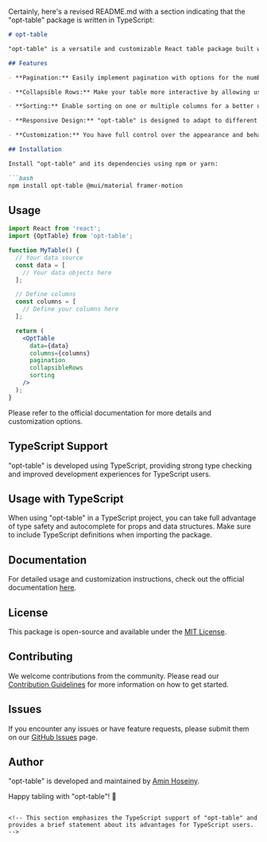 Certainly, here's a revised README.md with a section indicating that the "opt-table" package is written in TypeScript:

```markdown
# opt-table

"opt-table" is a versatile and customizable React table package built with [Material-UI](https://mui.com/) and [Framer Motion](https://www.framer.com/motion/). It provides a feature-rich table component for your React applications, including support for pagination, collapsible rows, sorting, and a responsive design.

## Features

- **Pagination:** Easily implement pagination with options for the number of rows per page and navigation controls.

- **Collapsible Rows:** Make your table more interactive by allowing users to expand and collapse rows for additional details.

- **Sorting:** Enable sorting on one or multiple columns for a better user experience.

- **Responsive Design:** "opt-table" is designed to adapt to different screen sizes, making it suitable for both desktop and mobile applications.

- **Customization:** You have full control over the appearance and behavior of the table through custom styling and callbacks.

## Installation

Install "opt-table" and its dependencies using npm or yarn:

```bash
npm install opt-table @mui/material framer-motion
```

## Usage

```jsx
import React from 'react';
import {OptTable} from 'opt-table';

function MyTable() {
  // Your data source
  const data = [
    // Your data objects here
  ];

  // Define columns
  const columns = [
    // Define your columns here
  ];

  return (
    <OptTable
      data={data}
      columns={columns}
      pagination
      collapsibleRows
      sorting
    />
  );
}
```

Please refer to the official documentation for more details and customization options.

## TypeScript Support

"opt-table" is developed using TypeScript, providing strong type checking and improved development experiences for TypeScript users.

## Usage with TypeScript

When using "opt-table" in a TypeScript project, you can take full advantage of type safety and autocomplete for props and data structures. Make sure to include TypeScript definitions when importing the package.

## Documentation

For detailed usage and customization instructions, check out the official documentation [here](#).

## License

This package is open-source and available under the [MIT License](LICENSE).

## Contributing

We welcome contributions from the community. Please read our [Contribution Guidelines](CONTRIBUTING.md) for more information on how to get started.

## Issues

If you encounter any issues or have feature requests, please submit them on our [GitHub Issues](https://github.com/your-repo/opt-table/issues) page.

## Author

"opt-table" is developed and maintained by [Amin Hoseiny](https://github.com/ir-tec).

Happy tabling with "opt-table"! 🚀
```

<!-- This section emphasizes the TypeScript support of "opt-table" and provides a brief statement about its advantages for TypeScript users. -->